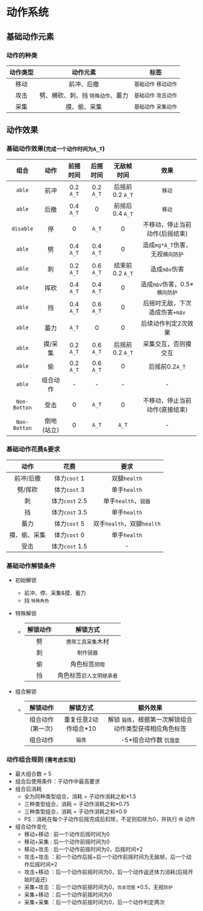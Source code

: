 # 动作系统
## 基础动作元素
### 动作的种类
|动作类型|动作元素|标签
| :--: | :--: | :--: |
|移动|前冲、后撤|`基础动作` `移动动作`
|攻击|劈、横砍、刺、挡 `特殊动作`、蓄力|`基础动作` `攻击动作` 
|采集|摸、偷、采集|`基础动作` `采集动作`
## 动作效果
### 基础动作效果(`完成一个动作时间为A_T`)
|组合|动作|前摇时间|后摇时间|无敌帧时间|效果|
| :--: |:--: | :--: | :--: | :--: |:--: |
|`able`| 前冲 |0.2 `A_T` | 0.2 `A_T` | 后摇前0.2 `A_T` |`移动`  |
|`able`| 后撤 | 0.4 `A_T` | 0 | 前摇后0.4 `A_T` | `移动`  |
|`disable`| 停 | 0 | `A_T` | 0 | 不移动，停止当前动作(后摇结束) |
|`able`| 劈 | 0.4 `A_T` | 0.4 `A_T` | 0 | 造成`mg*A_T`伤害，无视`横向防护` |
|`able`| 刺 | 0.2 `A_T` | 0.6 `A_T` | 结束前0.2 `A_T` | 造成`mΔv`伤害 | 
|`able`| 挥砍 | 0.4 `A_T` | 0.4 `A_T` | 0 | 造成`mΔv`伤害，0.5*`横向防护` |
|`able`| 挡 | 0.4 `A_T` | 0.6 `A_T` | 0 | 后摇时无敌，下次造成伤害`+mΔv` | 
|`able`| 蓄力 | `A_T` | 0 | 0 | 后续动作判定2次效果 |
|`able`| 摸/采集 | 0.2 `A_T` | 0.6 `A_T` | 后摇前0.2 `A_T` | 采集交互，否则摸交互 |
|`able`| 偷 | 0.2 `A_T` | 0.6 `A_T` | 0 | 后摇前0.2`A_T` |
|`able`| 组合动作 | - | - | - | - |
|`Non-Botton`| 受击 | 0 | `A_T` | 0 | 不移动，停止当前动作(直接结束) | 
|`Non-Botton`| 倒地(站立) | 0 | `A_T` | `A_T` | - | 
### 基础动作花费&要求
|动作|花费|要求|
|:--: | :--: | :--: |
|前冲/后撤|体力`cost` 1|双腿`health`|
|劈/挥砍|体力`cost` 3|单手`health`|
|刺|体力`cost` 2.5|单手`health`，`锐器`|
|挡|体力`cost` 3.5|单手`health`|
|蓄力|体力`cost` 5|双手`health`，双腿`health`|
|摸、偷、采集|体力`cost` 0|单手`health`|
|受击|体力`cost` 1.5| - |
### 基础动作解锁条件
- 初始解锁
    - 前冲、停、采集&摸、蓄力
    - 挡 `特殊角色`
- 特殊解锁

    - |解锁动作|解锁方式 |
      | :--: |:--: |
      |劈|`携带工具采集`木材 |
      |刺|`制作锐器` |
      |偷| 角色标签`阴暗` |
      |挡| 角色标签`巨人文明继承者` |
- 组合解锁
    - |解锁动作|解锁方式 |额外效果
      | :--: |:--: |:--: |
      |组合动作(第一次)|重复任意2动作组合*10|解锁 `锻炼`，根据第一次解锁组合动作类型获得相应角色标签
      |组合动作|`锻炼`|-5*组合动作数 `饥饿度`
### 动作组合规则 (`需考虑实现`)
- 最大组合数 = 5
- 组合后使用条件：子动作中最高要求
- 组合后消耗
    - 全为同种类型组合，消耗 = 子动作消耗之和*1.5
    - 三种类型组合，消耗 = 子动作消耗之和*0.75
    - 三种类型组合，消耗 = 子动作消耗之和*0.9
    - PS：消耗在每个子动作后摇完成后扣除，不足则扣除为0，并执行 `停` 动作
- 组合动作变化
    - 移动+移动 : 前一个动作后摇时间为0
    - 移动+采集 : 后一个动作前摇时间为0
    - 移动+攻击 : 后一个动作前摇时间为0，后摇时间*2
    - 攻击+攻击 ：前一个动作后摇+后一个动作前摇时间为无敌帧，后一个动作后摇时间*2
    - 攻击+移动 ：后一个动作前摇时间为0，后一个动作返还体力消耗(后摇开始时返还)
    - 采集+攻击 ：后一个动作前摇时间为0，`攻击范围` *0.5，无视`防护`
    - 采集+移动 ：后一个动作前摇时间为0
    - 采集+采集 ：后一个动作前摇时间为0，后一个动作判定两次

